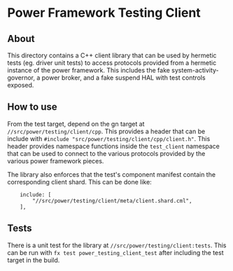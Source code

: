 # Power Framework Testing Client

## About

This directory contains a C++ client library that can be used by hermetic tests
(eg. driver unit tests) to access protocols provided from a hermetic instance of
the power framework. This includes the fake system-activity-governor, a power broker,
and a fake suspend HAL with test controls exposed.

## How to use

From the test target, depend on the gn target at `//src/power/testing/client/cpp`. This provides
a header that can be include with `#include "src/power/testing/client/cpp/client.h"`. This header
provides namespace functions inside the `test_client` namespace that can be used to connect
to the various protocols provided by the various power framework pieces.

The library also enforces that the test's component manifest contain the corresponding client
shard. This can be done like:

```cml
    include: [
        "//src/power/testing/client/meta/client.shard.cml",
    ],
```

## Tests

There is a unit test for the library at `//src/power/testing/client:tests`. This can be run with
`fx test power_testing_client_test` after including the test target in the build.
